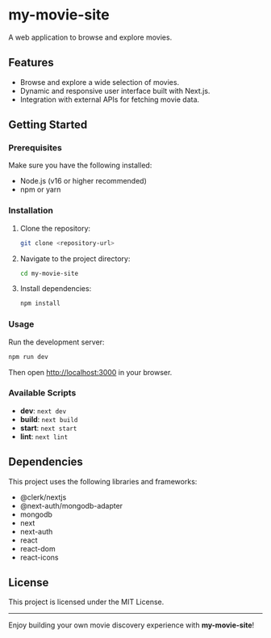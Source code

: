 
# my-movie-site

A web application to browse and explore movies.

## Features

- Browse and explore a wide selection of movies.
- Dynamic and responsive user interface built with Next.js.
- Integration with external APIs for fetching movie data.

## Getting Started

### Prerequisites

Make sure you have the following installed:

- Node.js (v16 or higher recommended)
- npm or yarn

### Installation

1. Clone the repository:
   ```bash
   git clone <repository-url>
   ```

2. Navigate to the project directory:
   ```bash
   cd my-movie-site
   ```

3. Install dependencies:
   ```bash
   npm install
   ```

### Usage

Run the development server:
```bash
npm run dev
```

Then open [http://localhost:3000](http://localhost:3000) in your browser.

### Available Scripts

- **dev**: `next dev`
- **build**: `next build`
- **start**: `next start`
- **lint**: `next lint`

## Dependencies

This project uses the following libraries and frameworks:
- @clerk/nextjs
- @next-auth/mongodb-adapter
- mongodb
- next
- next-auth
- react
- react-dom
- react-icons

## License

This project is licensed under the MIT License.

---

Enjoy building your own movie discovery experience with **my-movie-site**!

